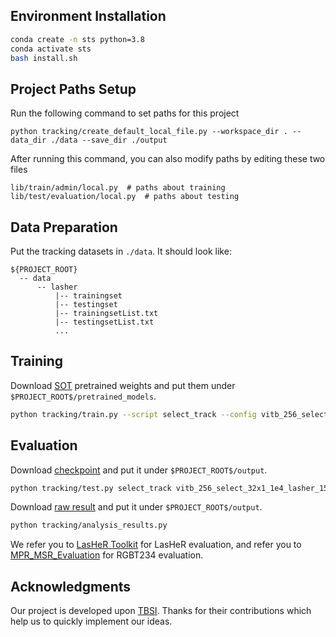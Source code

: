 ## Environment Installation

```bash
conda create -n sts python=3.8
conda activate sts
bash install.sh
```

## Project Paths Setup

Run the following command to set paths for this project
```
python tracking/create_default_local_file.py --workspace_dir . --data_dir ./data --save_dir ./output
```

After running this command, you can also modify paths by editing these two files
```
lib/train/admin/local.py  # paths about training
lib/test/evaluation/local.py  # paths about testing
```

## Data Preparation
Put the tracking datasets in ```./data```. It should look like:
```
${PROJECT_ROOT}
  -- data
      -- lasher
          |-- trainingset
          |-- testingset
          |-- trainingsetList.txt
          |-- testingsetList.txt
          ...
```

## Training
Download [SOT](https://pan.baidu.com/s/1U42J6b3g1htma0OvmXRQCw?pwd=at5b#list/path=%2F) pretrained weights and put them under ```$PROJECT_ROOT$/pretrained_models```.

```bash
python tracking/train.py --script select_track --config vitb_256_select_32x1_1e4_lasher_15ep_sot --save_dir ./output --mode multiple --nproc_per_node 4
```

## Evaluation
Download [checkpoint](https://pan.baidu.com/s/18u2FJu1ZZ7_w-mmSDMEx1A?pwd=eq98) and put it under ```$PROJECT_ROOT$/output```.

```bash
python tracking/test.py select_track vitb_256_select_32x1_1e4_lasher_15ep_sot --dataset_name lasher_test
```

Download [raw result](https://pan.baidu.com/s/1XMDrudiK-kl2cTe76Td2QA?pwd=av9c) and put it under ```$PROJECT_ROOT$/output```.

```bash
python tracking/analysis_results.py
```
We refer you to [LasHeR Toolkit](https://github.com/BUGPLEASEOUT/LasHeR) for LasHeR evaluation, and refer you to [MPR_MSR_Evaluation](https://sites.google.com/view/ahutracking001/) for RGBT234 evaluation.

## Acknowledgments
Our project is developed upon [TBSI](https://github.com/RyanHTR/TBSI?tab=readme-ov-file). Thanks for their contributions which help us to quickly implement our ideas.




